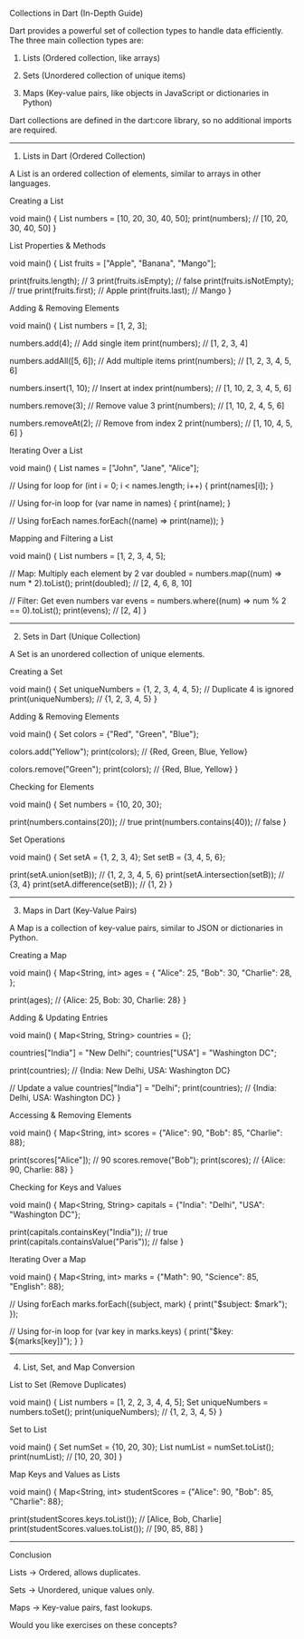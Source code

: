 Collections in Dart (In-Depth Guide)

Dart provides a powerful set of collection types to handle data efficiently. The three main collection types are:

1. Lists (Ordered collection, like arrays)


2. Sets (Unordered collection of unique items)


3. Maps (Key-value pairs, like objects in JavaScript or dictionaries in Python)



Dart collections are defined in the dart:core library, so no additional imports are required.


---

1. Lists in Dart (Ordered Collection)

A List is an ordered collection of elements, similar to arrays in other languages.

Creating a List

void main() {
  List<int> numbers = [10, 20, 30, 40, 50];
  print(numbers); // [10, 20, 30, 40, 50]
}

List Properties & Methods

void main() {
  List<String> fruits = ["Apple", "Banana", "Mango"];

  print(fruits.length);    // 3
  print(fruits.isEmpty);   // false
  print(fruits.isNotEmpty); // true
  print(fruits.first);     // Apple
  print(fruits.last);      // Mango
}

Adding & Removing Elements

void main() {
  List<int> numbers = [1, 2, 3];

  numbers.add(4); // Add single item
  print(numbers); // [1, 2, 3, 4]

  numbers.addAll([5, 6]); // Add multiple items
  print(numbers); // [1, 2, 3, 4, 5, 6]

  numbers.insert(1, 10); // Insert at index
  print(numbers); // [1, 10, 2, 3, 4, 5, 6]

  numbers.remove(3); // Remove value 3
  print(numbers); // [1, 10, 2, 4, 5, 6]

  numbers.removeAt(2); // Remove from index 2
  print(numbers); // [1, 10, 4, 5, 6]
}

Iterating Over a List

void main() {
  List<String> names = ["John", "Jane", "Alice"];

  // Using for loop
  for (int i = 0; i < names.length; i++) {
    print(names[i]);
  }

  // Using for-in loop
  for (var name in names) {
    print(name);
  }

  // Using forEach
  names.forEach((name) => print(name));
}

Mapping and Filtering a List

void main() {
  List<int> numbers = [1, 2, 3, 4, 5];

  // Map: Multiply each element by 2
  var doubled = numbers.map((num) => num * 2).toList();
  print(doubled); // [2, 4, 6, 8, 10]

  // Filter: Get even numbers
  var evens = numbers.where((num) => num % 2 == 0).toList();
  print(evens); // [2, 4]
}


---

2. Sets in Dart (Unique Collection)

A Set is an unordered collection of unique elements.

Creating a Set

void main() {
  Set<int> uniqueNumbers = {1, 2, 3, 4, 4, 5}; // Duplicate 4 is ignored
  print(uniqueNumbers); // {1, 2, 3, 4, 5}
}

Adding & Removing Elements

void main() {
  Set<String> colors = {"Red", "Green", "Blue"};

  colors.add("Yellow");
  print(colors); // {Red, Green, Blue, Yellow}

  colors.remove("Green");
  print(colors); // {Red, Blue, Yellow}
}

Checking for Elements

void main() {
  Set<int> numbers = {10, 20, 30};

  print(numbers.contains(20)); // true
  print(numbers.contains(40)); // false
}

Set Operations

void main() {
  Set<int> setA = {1, 2, 3, 4};
  Set<int> setB = {3, 4, 5, 6};

  print(setA.union(setB));        // {1, 2, 3, 4, 5, 6}
  print(setA.intersection(setB)); // {3, 4}
  print(setA.difference(setB));   // {1, 2}
}


---

3. Maps in Dart (Key-Value Pairs)

A Map is a collection of key-value pairs, similar to JSON or dictionaries in Python.

Creating a Map

void main() {
  Map<String, int> ages = {
    "Alice": 25,
    "Bob": 30,
    "Charlie": 28,
  };

  print(ages); // {Alice: 25, Bob: 30, Charlie: 28}
}

Adding & Updating Entries

void main() {
  Map<String, String> countries = {};

  countries["India"] = "New Delhi";
  countries["USA"] = "Washington DC";

  print(countries); // {India: New Delhi, USA: Washington DC}

  // Update a value
  countries["India"] = "Delhi";
  print(countries); // {India: Delhi, USA: Washington DC}
}

Accessing & Removing Elements

void main() {
  Map<String, int> scores = {"Alice": 90, "Bob": 85, "Charlie": 88};

  print(scores["Alice"]); // 90
  scores.remove("Bob");
  print(scores); // {Alice: 90, Charlie: 88}
}

Checking for Keys and Values

void main() {
  Map<String, String> capitals = {"India": "Delhi", "USA": "Washington DC"};

  print(capitals.containsKey("India")); // true
  print(capitals.containsValue("Paris")); // false
}

Iterating Over a Map

void main() {
  Map<String, int> marks = {"Math": 90, "Science": 85, "English": 88};

  // Using forEach
  marks.forEach((subject, mark) {
    print("$subject: $mark");
  });

  // Using for-in loop
  for (var key in marks.keys) {
    print("$key: ${marks[key]}");
  }
}


---

4. List, Set, and Map Conversion

List to Set (Remove Duplicates)

void main() {
  List<int> numbers = [1, 2, 2, 3, 4, 4, 5];
  Set<int> uniqueNumbers = numbers.toSet();
  print(uniqueNumbers); // {1, 2, 3, 4, 5}
}

Set to List

void main() {
  Set<int> numSet = {10, 20, 30};
  List<int> numList = numSet.toList();
  print(numList); // [10, 20, 30]
}

Map Keys and Values as Lists

void main() {
  Map<String, int> studentScores = {"Alice": 90, "Bob": 85, "Charlie": 88};

  print(studentScores.keys.toList()); // [Alice, Bob, Charlie]
  print(studentScores.values.toList()); // [90, 85, 88]
}


---

Conclusion

Lists → Ordered, allows duplicates.

Sets → Unordered, unique values only.

Maps → Key-value pairs, fast lookups.


Would you like exercises on these concepts?

